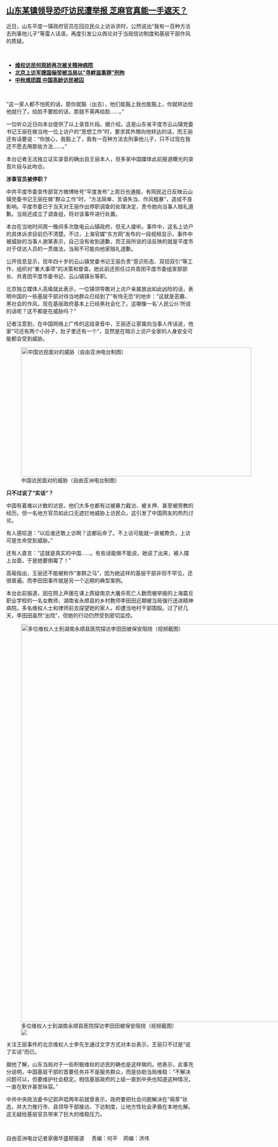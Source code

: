 <!--1640635620000-->
[山东某镇领导恐吓访民遭举报  芝麻官真能一手遮天？](https://www.rfa.org/mandarin/yataibaodao/renquanfazhi/hc-12272021135626.html)
------

<p></p><p>近日，山东平度一镇政府官员在回应民众上访诉求时，公然说出<span>“</span><span>我有一百种方法去刑事他儿子</span><span>”</span><span>等雷人话语，再度引发公众舆论对于当局信访制度和基层干部作风的质疑。</span></p><p><br/></p><ul><li><a href="https://www.rfa.org/mandarin/Xinwen/8-11282021161527.html"><strong>维权访民何观娇再次被关精神病院</strong></a></li><li><strong><a href="https://www.rfa.org/mandarin/Xinwen/7-09252021154441.html">北京上访军嫂国俪堃被当局以“寻衅滋事罪”刑拘</a></strong></li><li><strong><a href="https://www.rfa.org/mandarin/Xinwen/9-09212021143504.html">中秋难团圆 中国高龄访民被囚</a></strong></li></ul><p><br/></p><p>“<span>这一家人都不怕死的话，那你就豁（出去），他们能豁上我也能豁上，你就转达给他就行了。给脸不要脸的话，那就不需再给脸</span><span>……</span><span>。</span><span>”</span></p><p><span>一位听众近日向本台提供了以上录音片段。据介绍，这是山东省平度市云山镇党委书记王丽在做当地一位上访户的</span><span>“</span><span>思想工作</span><span>”</span><span>时，要求其外甥向他转达的话，而王丽还有话要说：</span><span>“</span><span>你放心，我豁上了，我有一百种方法去刑事他儿子，只不过现在我还不愿去用那些方法</span><span>……</span><span>。</span><span>”</span></p><p><span>本台记者无法独立证实录音的确出自王丽本人，但多家中国媒体此前报道曝光的录音片段与此吻合。</span></p><p><strong>涉事官员被停职？</strong></p><p><span>中共平度市委宣传部官方微博账号</span><span>“</span><span>平度发布</span><span>”</span><span>上周日也通报，有网民近日反映云山镇党委书记王丽在做</span><span>“</span><span>群众工作</span><span>”</span><span>时，</span><span>“</span><span>方法简单、言语失当、作风粗暴</span><span>”</span><span>，造成不良影响。平度市委已于当天对王丽作出停职调查的处理决定，责令她向当事人赔礼道歉。当局还成立了调查组，将对该事件进行处置。</span></p><p><span>本台在当地时间周一晚间多次致电云山镇政府，但无人接听。事件中，这名上访户的具体诉求目前仍不清楚。不过，上海官媒</span><span>“</span><span>东方网</span><span>”</span><span>发布的一段视频显示，事件中被威胁的当事人谢某表示，自己没有收到道歉，而王丽所说的话反映的就是平度市对于信访人员的一贯做法，当局不可能向他家赔礼道歉。</span></p><p><span>公开信息显示，现年四十</span><span></span><span>岁的云山镇党委书记王丽负责</span><span>“</span><span>意识形态、双招双引</span><span>”</span><span>等工作，组织对</span><span>“</span><span>重大事项</span><span>”</span><span>的决策和督查。她此前还担任过共青团平度市委组宣部部长、共青团平度市委书记、云山镇镇长等职。</span></p><p><span>北京独立媒体人高瑜就此表示，一位镇领导敢对上访户亲属放出如此凶险的话，表明中国的一些基层干部对待当地群众已经到了</span><span>“</span><span>有恃无恐</span><span>”</span><span>的地步：</span><span>“</span><span>这就是恶霸、黑社会的作风，现在基层政府基本上已经黑社会化了。这哪像一名</span><span>‘</span><span>人民公仆</span><span>’</span><span>所说的话呢？这不都是在威胁吗？</span><span>”</span></p><p><span>记者注意到，在中国网络上广传的这段录音中，王丽还让家属向当事人传话说，他家</span><span>“</span><span>可还有两个小孙子，肚子里还有一个</span><span>”</span><span>，显然是在暗示上访户全家的人身安全可能都会受到威胁。</span></p><p><span><figure class="image-richtext image-inline captioned" style="width:620px;"><img alt="中国访民面对的威胁（自由亚洲电台制图）" height="348" src="https://www.rfa.org/mandarin/yataibaodao/renquanfazhi/hc-12272021135626.html/hc1227.jpg/@@images/328387bc-225b-4a89-ac1a-e35c9dfefc81.jpeg" title="hc1227.jpg" width="620"/><figcaption class="image-caption">中国访民面对的威胁（自由亚洲电台制图）</figcaption><small></small></figure></span></p><p><strong><span>只不过说了</span></strong><strong><span>“</span></strong><strong><span>实话</span></strong><strong><span>”</span></strong><strong><span>？</span></strong></p><p><span>中国有着难以计数的访民，他们大多也都有过被暴力截访、被关押、甚至被劳教的经历。但一名地方官员如此口无遮拦地威胁上访民众，这引发了中国网友的热烈讨论。</span></p><p><span>有人感叹道：</span><span>“</span><span>以后谁还敢上访啊？这都玩命了。不上访可能就一直被欺负，上访可是生命受到威胁。</span><span>”</span></p><p><span>还有人直言：</span><span>“</span><span>这就是真实的中国</span><span>……</span><span>。有些话能做不能说，她说了出来，被人摆上台面，于是她要倒霉了！</span><span>”</span></p><p><span>高瑜指出，王丽还不能被称作</span><span>“</span><span>害群之马</span><span>”</span><span>，因为她这样的基层干部非但不罕见，还很普遍。而李田田事件就是另一个近期的典型案例。</span></p><p><span>本台此前报道，因在网上声援在课上质疑南京大屠杀死亡人数而被举报的上海震旦职业学校的一名女教师，湖南省永顺县的乡村教师李田田近期被当局强行送进精神病院。多名维权人士和律师前去探望她的家人，却遭当地村干部围殴。过了好几天，李田田虽然</span><span>“</span><span>出院</span><span>”</span><span>，但她的行动仍然受到密切监控。</span></p><p><span><figure class="image-richtext image-inline captioned" style="width:2039px;"><img alt="多位维权人士到湖南永顺县医院探访李田田被保安阻挠（视频截图）" height="1072" src="https://www.rfa.org/mandarin/yataibaodao/renquanfazhi/hc-12272021135626.html/hc1227e.jpg/@@images/85cd7657-2d62-409a-8c21-e7dfef9d0971.jpeg" title="hc1227e.jpg" width="2039"/><figcaption class="image-caption">多位维权人士到湖南永顺县医院探访李田田被保安阻挠（视频截图）</figcaption><small></small><div id="zoomattribute"><a data-caption="多位维权人士到湖南永顺县医院探访李田田被保安阻挠（视频截图）" data-fancybox="" href="https://www.rfa.org/mandarin/yataibaodao/renquanfazhi/hc-12272021135626.html/hc1227e.jpg" id="single_image" title="多位维权人士到湖南永顺县医院探访李田田被保安阻挠（视频截图）"><img src="/++plone++rfa-resources/img/icon-zoom.png"/></a></div></figure></span></p><p><span>关注王丽事件的北京维权人士李先生通过文字方式对本台表示，王丽只不过是</span><span>“</span><span>说了实话</span><span>”</span><span>而已。</span></p><p><span>据他了解，山东当局对于一些积极维权的访民的确也是这样做的。他表示，此事充分说明，中国基层干部的首要任务并不是服务群众，而是协助当局维稳：</span><span>“</span><span>不解决问题可以，但要维护社会稳定。相信基层政府的上级一直到中央也知道这种情况，一直在默许甚至纵容。</span><span>”</span></p><p><span>中共中央政法委书记郭声琨两年前就曾表示，政府要把社会问题解决在</span><span>“</span><span>萌芽</span><span>”</span><span>状态，并大力推行市、县领导干部接访、下访制度，让地方性社会矛盾在本地化解。这无疑给基层官员带来了巨大的维稳压力。<p><br/></p><p><span>自由亚洲电台记者家傲华盛顿报道     责编：何平    网编：洪伟<br/></span></p></span></p>
